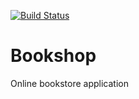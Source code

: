 [![Build Status](https://app.travis-ci.com/tyrontundrom/bookshop.svg?branch=master)](https://app.travis-ci.com/tyrontundrom/bookshop)

# Bookshop

Online bookstore application

